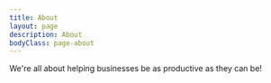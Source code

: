 ```yaml
---
title: About
layout: page
description: About
bodyClass: page-about
---
```


We're all about helping businesses be as productive as they can be!
